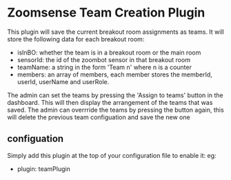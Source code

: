 # Zoomsense Team Creation Plugin

This plugin will save the current breakout room assignments as teams.
It will store the following data for each breakout room:

- isInBO: whether the team is in a breakout room or the main room
- sensorId: the id of the zoombot sensor in that breakout room
- teamName: a string in the form 'Team n' where n is a counter
- members: an array of members, each member stores the memberId, userId, userName and userRole.

The admin can set the teams by pressing the 'Assign to teams' button in the dashboard.
This will then display the arrangement of the teams that was saved.
The admin can overrride the teams by pressing the button again, this will delete the previous team configuation and save the new one

## configuation

Simply add this plugin at the top of your configuration file to enable it:
eg:

- plugin: teamPlugin

